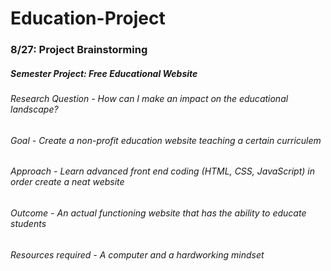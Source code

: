 # Education-Project

### 8/27: Project Brainstorming
##### Semester Project: Free Educational Website
###### Research Question - How can I make an impact on the educational landscape?
###### Goal - Create a non-profit education website teaching a certain curriculem
###### Approach - Learn advanced front end coding (HTML, CSS, JavaScript) in order create a neat website
###### Outcome - An actual functioning website that has the ability to educate students
###### Resources required - A computer and a hardworking mindset
